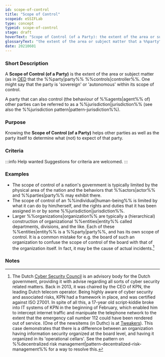 ```yaml
---
id: scope-of-control
title: "Scope of Control"
scopeid: eSSIFLab
type: concept
typeid: scope-of-control
stage: draft
hoverText: "Scope of Control (of a Party): the extent of the area or subject matter that the Party controls."
glossaryText: "the extent of the area or subject matter that a %%party^party%% %%controls^controller%%."
date: 20210601
---
```


### Short Description
A **Scope of Control (of a Party)** is the extent of the area or subject matter (as in [OED](https://www.lexico.com/definition/scope) that the %%party|party%% %%controls|controller%%. One might say that the party is 'sovereign' or 'autonomous' within its scope of control.

A party that can also control (the behaviour of %%agents|agent%% of) other parties can be referred to as a %%jurisdiction|jurisdiction%% (see also the %%jurisdiction pattern|pattern-jurisdiction%%).

### Purpose
Knowing the **Scope of Control (of a Party)** helps other parties as well as the party itself to determine what (not) to expect of that party.

### Criteria
:::info Help wanted
Suggestions for criteria are welcomed.
:::

### Examples
- The scope of control of a nation's government is typically limited by the physical area of the nation and the behaviors that %%actors|actor%% and %%parties|party%% may exhibit there.
- The scope of control of an %%individual|human-being%% is limited by what it can do by him/herself, and the rights and duties that it has been assigned in or by some %%jurisdiction|jurisdiction%%.
- Larger %%organizations|organization%% are typically a (hierarchical) construction of organizational %%entities|entity%% called departments, divisions, and the like. Each of these %%entities|entity%% is a %%party|party%%, and has its own scope of control. It is a common mistake for e.g. the board of such an organization to confuse the scope of control of the board with that of the organization itself. In fact, it may be the cause of actual incidents.[^1]



### Notes

[^1]: The Dutch [Cyber Security Council](https://www.cybersecuritycouncil.nl/) is an advisory body for the Dutch government, providing it with advise regarding all sorts of cyber security related matters. Back in 2013, it was chaired by the CEO of KPN, the leading Dutch telecom operator. Being highly aware of cyber security and associated risks, KPN had a framework in place, and was certified against ISO 27001. In spite of all this, a 17-year old script-kiddie broke into IT systems of KPN in the beginning of February, which enabled him to intercept internet traffic and manipuate the telephone network to the extent that the emergency call number 112 could have been rendered out of service. (One of the newsitems (in Duthc) is at [Tweakers](https://tweakers.net/nieuws/87454/kpn-hacker-zag-acties-als-een-kwajongensstreek.html)). This case demonstrates that there is a difference between an organization having information security organized at the board level, and having it organized in its 'operational cellars'. See the pattern on %%decentralized risk management|pattern-decentralized-risk-management%% for a way to resolve this.
